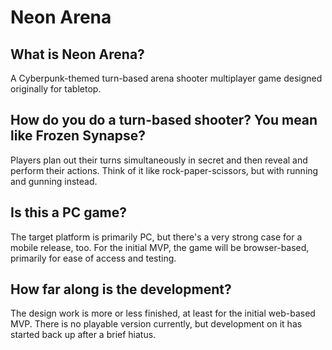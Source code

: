 # Neon Arena

## What is Neon Arena?
A Cyberpunk-themed turn-based arena shooter multiplayer game designed originally for tabletop.

## How do you do a turn-based shooter? You mean like Frozen Synapse?
Players plan out their turns simultaneously in secret and then reveal and perform their actions. Think of it like rock-paper-scissors, but with running and gunning instead.

## Is this a PC game?
The target platform is primarily PC, but there's a very strong case for a mobile release, too. For the initial MVP, the game will be browser-based, primarily for ease of access and testing.

## How far along is the development?
The design work is more or less finished, at least for the initial web-based MVP. There is no playable version currently, but development on it has started back up after a brief hiatus.
